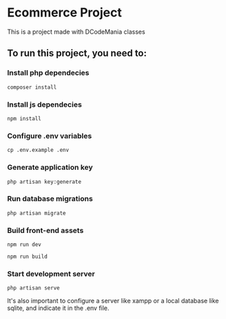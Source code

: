 # Ecommerce Project
This is a project made with DCodeMania classes

## To run this project, you need to:

### Install php dependecies
```
composer install
```

### Install js dependecies
```
npm install
```

### Configure .env variables
```
cp .env.example .env
```

### Generate application key
```
php artisan key:generate
```

### Run database migrations
```
php artisan migrate
```

### Build front-end assets
```
npm run dev
```

```
npm run build
```

### Start development server
```
php artisan serve
```

It's also important to configure a server like xampp or a local database like sqlite, and indicate it
in the .env file.